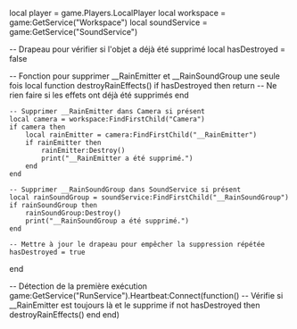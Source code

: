 local player = game.Players.LocalPlayer
local workspace = game:GetService("Workspace")
local soundService = game:GetService("SoundService")

-- Drapeau pour vérifier si l'objet a déjà été supprimé
local hasDestroyed = false

-- Fonction pour supprimer __RainEmitter et __RainSoundGroup une seule fois
local function destroyRainEffects()
    if hasDestroyed then
        return -- Ne rien faire si les effets ont déjà été supprimés
    end

    -- Supprimer __RainEmitter dans Camera si présent
    local camera = workspace:FindFirstChild("Camera")
    if camera then
        local rainEmitter = camera:FindFirstChild("__RainEmitter")
        if rainEmitter then
            rainEmitter:Destroy()
            print("__RainEmitter a été supprimé.")
        end
    end

    -- Supprimer __RainSoundGroup dans SoundService si présent
    local rainSoundGroup = soundService:FindFirstChild("__RainSoundGroup")
    if rainSoundGroup then
        rainSoundGroup:Destroy()
        print("__RainSoundGroup a été supprimé.")
    end

    -- Mettre à jour le drapeau pour empêcher la suppression répétée
    hasDestroyed = true
end

-- Détection de la première exécution
game:GetService("RunService").Heartbeat:Connect(function()
    -- Vérifie si __RainEmitter est toujours là et le supprime
    if not hasDestroyed then
        destroyRainEffects()
    end
end)

